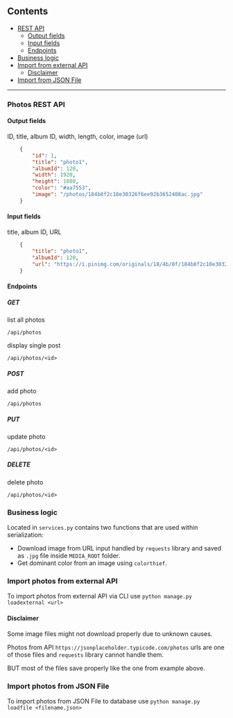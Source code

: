 ## Contents
- [REST API](#photos)
	- [Output fields](#output)
	- [Input fields](#input)
	- [Endpoints](#endpoints)
- [Business logic](#logic)
- [Import from external API](#external)
	- [Disclaimer](#disclaimer)
- [Import from JSON File](#file)


---

### Photos REST API <a name="photos"></a>

#### Output fields <a name="output"></a>
ID, title, album ID, width, length, color, image (url)

```JSON
    {
        "id": 1,
        "title": "photo1",
        "albumId": 120,
        "width": 1920,
        "height": 1080,
        "color": "#aa7553",
        "image": "/photos/184b8f2c10e30326f6ee92b3652408ac.jpg"
    }
```

#### Input fields <a name="input"></a>
title, album ID, URL


```JSON
    {
        "title": "photo1",
        "albumId": 120,
        "url": "https://i.pinimg.com/originals/18/4b/8f/184b8f2c10e30326f6ee92b3652408ac.jpg"
    }
```

#### Endpoints <a name="endpoints"></a>
##### GET
list all photos

`/api/photos`

display single post

`/api/photos/<id>`

##### POST

add photo

`/api/photos`

##### PUT

update photo

`/api/photos/<id>`

##### DELETE

delete photo

`/api/photos/<id>`

### Business logic <a name="logic"></a>
Located in `services.py` contains two functions that are used within serialization:
- Download image from URL input handled by `requests` library and saved as `.jpg` file inside `MEDIA_ROOT` folder.
- Get dominant color from an image using `colorthief`.


### Import photos from external API <a name="external"></a>
To import photos from external API via CLI use `python manage.py loadexternal <url>`

#### Disclaimer <a name="disclaimer"></a>
Some image files might not download properly due to unknown causes.

Photos from API `https://jsonplaceholder.typicode.com/photos` urls are one of those files and `requests` library cannot handle them.

BUT most of the files save properly like the one from example above.

### Import photos from JSON File <a name="file"></a>
To import photos from JSON File to database use `python manage.py loadfile <filename.json>`




